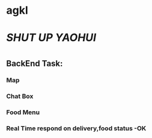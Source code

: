 # agkl

<h1><i>SHUT UP YAOHUI</i><h1>

<h2>BackEnd Task:</h2>
<span><h3> Map </h3></span>
<span><h3> Chat Box </h3></span>
<span><h3> Food Menu </h3></span>
<span><h3> Real Time respond on delivery,food status -OK</h3> </span>

